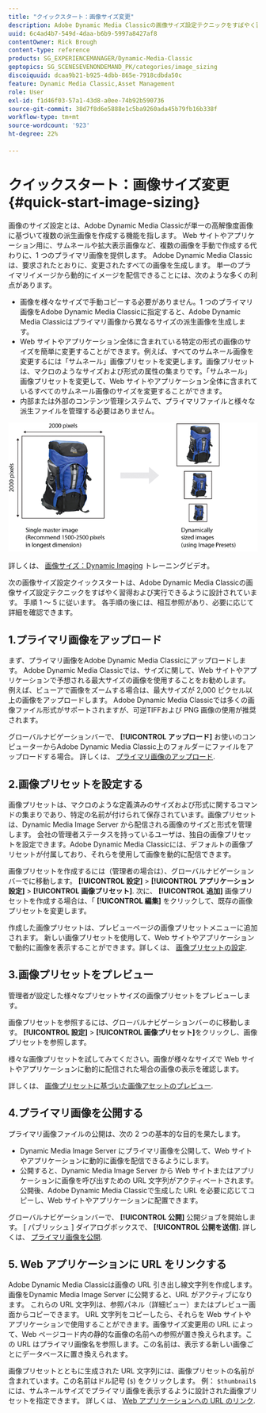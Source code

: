 ```yaml
---
title: "クイックスタート：画像サイズ変更"
description: Adobe Dynamic Media Classicの画像サイズ設定テクニックをすばやく習得して実行するのに役立つ、概要と画像サイズ変更のクイックスタートです。
uuid: 6c4ad4b7-549d-4daa-b6b9-5997a8427af8
contentOwner: Rick Brough
content-type: reference
products: SG_EXPERIENCEMANAGER/Dynamic-Media-Classic
geptopics: SG_SCENESEVENONDEMAND_PK/categories/image_sizing
discoiquuid: dcaa9b21-b925-4dbb-865e-7918cdbda50c
feature: Dynamic Media Classic,Asset Management
role: User
exl-id: f1d46f03-57a1-43d8-a0ee-74b92b590736
source-git-commit: 38d7f8d6e5888e1c5ba9260ada45b79fb16b338f
workflow-type: tm+mt
source-wordcount: '923'
ht-degree: 22%

---
```


# クイックスタート：画像サイズ変更{#quick-start-image-sizing}

画像のサイズ設定とは、Adobe Dynamic Media Classicが単一の高解像度画像に基づいて複数の派生画像を作成する機能を指します。 Web サイトやアプリケーション用に、サムネールや拡大表示画像など、複数の画像を手動で作成する代わりに、1 つのプライマリ画像を提供します。 Adobe Dynamic Media Classicは、要求されたとおりに、変更されたすべての画像を生成します。 単一のプライマリイメージから動的にイメージを配信できることには、次のような多くの利点があります。

* 画像を様々なサイズで手動コピーする必要がありません。1 つのプライマリ画像をAdobe Dynamic Media Classicに指定すると、Adobe Dynamic Media Classicはプライマリ画像から異なるサイズの派生画像を生成します。
* Web サイトやアプリケーション全体に含まれている特定の形式の画像のサイズを簡単に変更することができます。例えば、すべてのサムネール画像を変更するには「サムネール」画像プリセットを変更します。画像プリセットは、マクロのようなサイズおよび形式の属性の集まりです。「サムネール」画像プリセットを変更して、Web サイトやアプリケーション全体に含まれているすべてのサムネール画像のサイズを変更することができます。
* 内部または外部のコンテンツ管理システムで、プライマリファイルと様々な派生ファイルを管理する必要はありません。

![同じ高解像度のプライマリファイルから、異なるサイズの複数の派生画像を作成できます。](/help/using/assets/is_derivative_sizes_popup.png)

詳しくは、 [画像サイズ：Dynamic Imaging](https://s7d5.scene7.com/s7viewers/html5/VideoViewer.html?videoserverurl=https://s7d5.scene7.com/is/content/&amp;emailurl=https://s7d5.scene7.com/s7/emailFriend&amp;serverUrl=https://s7d5.scene7.com/is/image/&amp;config=Scene7SharedAssets/Universal_HTML5_Video&amp;contenturl=https://s7d5.scene7.com/skins/&amp;asset=S7tutorials/557_Image%20Sizing_converted%20renamed_Dynamic%20Imaging-AVS) トレーニングビデオ。

次の画像サイズ設定クイックスタートは、Adobe Dynamic Media Classicの画像サイズ設定テクニックをすばやく習得および実行できるように設計されています。 手順 1 ～ 5 に従います。 各手順の後には、相互参照があり、必要に応じて詳細を確認できます。

## 1.プライマリ画像をアップロード

まず、プライマリ画像をAdobe Dynamic Media Classicにアップロードします。 Adobe Dynamic Media Classicでは、サイズに関して、Web サイトやアプリケーションで予想される最大サイズの画像を使用することをお勧めします。 例えば、ビューアで画像をズームする場合は、最大サイズが 2,000 ピクセル以上の画像をアップロードします。 Adobe Dynamic Media Classicでは多くの画像ファイル形式がサポートされますが、可逆TIFFおよび PNG 画像の使用が推奨されます。

グローバルナビゲーションバーで、 **[!UICONTROL アップロード]** お使いのコンピューターからAdobe Dynamic Media Classic上のフォルダーにファイルをアップロードする場合。 詳しくは、 [プライマリ画像のアップロード](uploading-master-images.md#uploading_master_images).

## 2.画像プリセットを設定する

画像プリセットは、マクロのような定義済みのサイズおよび形式に関するコマンドの集まりであり、特定の名前が付けられて保存されています。画像プリセットは、Dynamic Media Image Server から配信される画像のサイズと形式を管理します。 会社の管理者ステータスを持っているユーザは、独自の画像プリセットを設定できます。Adobe Dynamic Media Classicには、デフォルトの画像プリセットが付属しており、それらを使用して画像を動的に配信できます。

画像プリセットを作成するには（管理者の場合は）、グローバルナビゲーションバーでに移動します。 **[!UICONTROL 設定]** > **[!UICONTROL アプリケーション設定]** > **[!UICONTROL 画像プリセット]**. 次に、 **[!UICONTROL 追加]** 画像プリセットを作成する場合は、「 **[!UICONTROL 編集]** をクリックして、既存の画像プリセットを変更します。

作成した画像プリセットは、プレビューページの画像プリセットメニューに追加されます。 新しい画像プリセットを使用して、Web サイトやアプリケーションで動的に画像を表示することができます。詳しくは、 [画像プリセットの設定](setting-image-presets.md#setting_up_image_presets).

## 3.画像プリセットをプレビュー

管理者が設定した様々なプリセットサイズの画像プリセットをプレビューします。

画像プリセットを参照するには、グローバルナビゲーションバーのに移動します。 **[!UICONTROL 設定]** > **[!UICONTROL 画像プリセット]**&#x200B;をクリックし、画像プリセットを参照します。

様々な画像プリセットを試してみてください。画像が様々なサイズで Web サイトやアプリケーションに動的に配信された場合の画像の表示を確認します。

詳しくは、 [画像プリセットに基づいた画像アセットのプレビュー](previewing-asset.md#previewing_an_image_asset_based_on_its_image_preset).

## 4.プライマリ画像を公開する

プライマリ画像ファイルの公開は、次の 2 つの基本的な目的を果たします。

* Dynamic Media Image Server にプライマリ画像を公開して、Web サイトやアプリケーションに動的に画像を配信できるようにします。
* 公開すると、Dynamic Media Image Server から Web サイトまたはアプリケーションに画像を呼び出すための URL 文字列がアクティベートされます。 公開後、Adobe Dynamic Media Classicで生成した URL を必要に応じてコピーし、Web サイトやアプリケーションに配置できます。

グローバルナビゲーションバーで、 **[!UICONTROL 公開]** 公開ジョブを開始します。 [ パブリッシュ ] ダイアログボックスで、 **[!UICONTROL 公開を送信]**. 詳しくは、 [プライマリ画像を公開](publishing-master-images.md#publishing_master_images).

## 5. Web アプリケーションに URL をリンクする

Adobe Dynamic Media Classicは画像の URL 引き出し線文字列を作成します。 画像をDynamic Media Image Server に公開すると、URL がアクティブになります。 これらの URL 文字列は、参照パネル（詳細ビュー）またはプレビュー画面からコピーできます。 URL 文字列をコピーしたら、それらを Web サイトやアプリケーションで使用することができます。画像サイズ変更用の URL によって、Web ページコード内の静的な画像の名前への参照が置き換えられます。この URL はプライマリ画像名を参照します。この名前は、表示する新しい画像ごとにデータベースに置き換えられます。

画像プリセットとともに生成された URL 文字列には、画像プリセットの名前が含まれています。この名前はドル記号 (`$`) をクリックします。 例： `$thumbnail$` には、サムネールサイズでプライマリ画像を表示するように設計された画像プリセットを指定できます。 詳しくは、 [Web アプリケーションへの URL のリンク](linking-urls-web-application.md#linking_urls_to_your_web_application).
